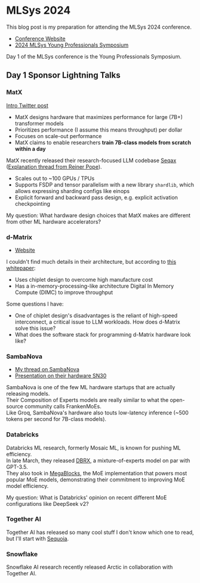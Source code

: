 # MLSys 2024

This blog post is my preparation for attending the MLSys 2024 conference.

- [Conference Website](https://mlsys.org/virtual/2024/index.html)
- [2024 MLSys Young Professionals Symposium](https://sites.google.com/view/mlsys24yps/home)

Day 1 of the MLSys conference is the Young Professionals Symposium.


## Day 1 Sponsor Lightning Talks

### MatX

[Intro Twitter post](https://twitter.com/MatXComputing/status/1772615554421170562)

- MatX designs hardware that maximizes performance for large (7B+) transformer models
- Prioritizes performance (I assume this means throughput) per dollar
- Focuses on scale-out performance
- MatX claims to enable researchers **train 7B-class models from scratch within a day**

MatX recently released their research-focused LLM codebase [Seqax](https://github.com/MatX-inc/seqax)
([Explanation thread from Reiner Pope](https://twitter.com/reinerpope/status/1787663349326778430)).

- Scales out to ~100 GPUs / TPUs
- Supports FSDP and tensor parallelism with a new library `shardlib`, which allows expressing sharding configs like einops
- Explicit forward and backward pass design, e.g. explicit activation checkpointing

My question: What hardware design choices that MatX makes are different from other ML hardware accelerators?


### d-Matrix

- [Website](https://www.d-matrix.ai/)

I couldn't find much details in their architecture,
but according to [this whitepaper](https://www.d-matrix.ai/wp-content/uploads/2023/10/d-Matrix-WhitePaper.pdf):
- Uses chiplet design to overcome high manufacture cost
- Has a in-memory-processing-like architecture Digital In Memory Compute (DIMC) to improve throughput

Some questions I have:
- One of chiplet design's disadvantages is the reliant of high-speed interconnect, a critical issue to LLM workloads.
  How does d-Matrix solve this issue?
- What does the software stack for programming d-Matrix hardware look like?


### SambaNova

- [My thread on SambaNova](https://twitter.com/kimbochen/status/1760423092520997203)
- [Presentation on their hardware SN30](https://www.youtube.com/watch?v=-LrOJK-tUIk)

SambaNova is one of the few ML hardware startups that are actually releasing models.  
Their Composition of Experts models are really similar to what the open-source community calls FrankenMoEs.  
Like Groq, SambaNova's hardware also touts low-latency inference (~500 tokens per second for 7B-class models).


### Databricks

Databricks ML research, formerly Mosaic ML, is known for pushing ML efficiency.  
In late March, they released [DBRX](https://www.databricks.com/blog/introducing-dbrx-new-state-art-open-llm),
a mixture-of-experts model on par with GPT-3.5.  
They also took in [MegaBlocks](https://www.databricks.com/blog/bringing-megablocks-databricks),
the MoE implementation that powers most popular MoE models, demonstrating their commitment to improving MoE model efficiency.

My question: What is Databricks' opinion on recent different MoE configurations like DeepSeek v2?


### Together AI

Together AI has released so many cool stuff I don't know which one to read,
but I'll start with [Sequoia](https://www.together.ai/blog/sequoia).


### Snowflake

Snowflake AI research recently released Arctic in collaboration with Together AI.  

